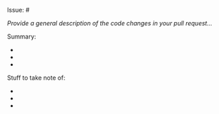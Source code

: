 Issue: #

_Provide a general description of the code changes in your pull request..._

Summary:

- 
- 
- 

Stuff to take note of:

- 
- 
- 
